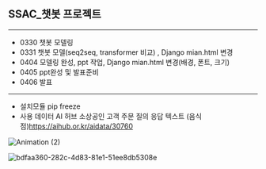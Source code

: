 ##  SSAC_챗봇 프로젝트
----------------
* 0330 챗봇 모델링
* 0331 챗봇 모델(seq2seq, transformer 비교) , Django mian.html 변경
* 0404 모델링 완성, ppt 작업, Django mian.html 변경(배경, 폰트, 크기)
* 0405 ppt완성 및 발표준비
* 0406 발표

-------------

* 설치모듈 pip freeze
* 사용 데이터  AI 허브 소상공인 고객 주문 질의 응답 텍스트 (음식점)https://aihub.or.kr/aidata/30760


![Animation (2)](https://user-images.githubusercontent.com/86470595/161506289-5838366e-58e5-44be-9989-3a630de12067.gif)


![bdfaa360-282c-4d83-81e1-51ee8db5308e](https://user-images.githubusercontent.com/86470595/160754662-b5c1e5d5-7140-40c8-ad73-0214709828be.png)
